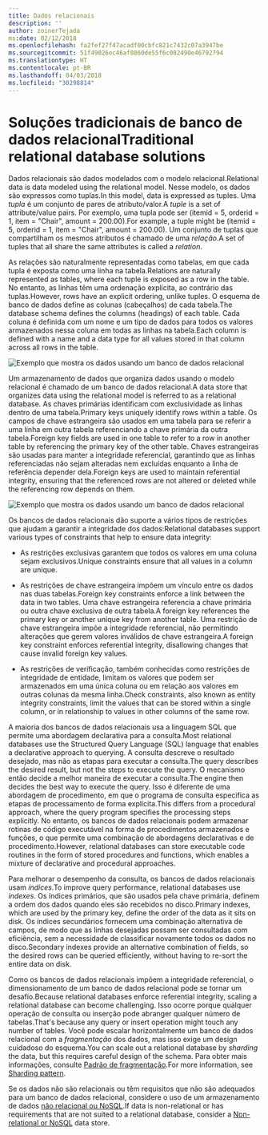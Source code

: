 ```yaml
---
title: Dados relacionais
description: ''
author: zoinerTejada
ms:date: 02/12/2018
ms.openlocfilehash: fa2fef27f47acadf00cbfc821c7432c07a3947be
ms.sourcegitcommit: 51f49026ec46af0860de55f6c082490e46792794
ms.translationtype: HT
ms.contentlocale: pt-BR
ms.lasthandoff: 04/03/2018
ms.locfileid: "30298814"
---
```

# <a name="traditional-relational-database-solutions"></a><span data-ttu-id="f249d-102">Soluções tradicionais de banco de dados relacional</span><span class="sxs-lookup"><span data-stu-id="f249d-102">Traditional relational database solutions</span></span>

<span data-ttu-id="f249d-103">Dados relacionais são dados modelados com o modelo relacional.</span><span class="sxs-lookup"><span data-stu-id="f249d-103">Relational data is data modeled using the relational model.</span></span> <span data-ttu-id="f249d-104">Nesse modelo, os dados são expressos como tuplas.</span><span class="sxs-lookup"><span data-stu-id="f249d-104">In this model, data is expressed as tuples.</span></span> <span data-ttu-id="f249d-105">Uma *tupla* é um conjunto de pares de atributo/valor.</span><span class="sxs-lookup"><span data-stu-id="f249d-105">A *tuple* is a set of attribute/value pairs.</span></span> <span data-ttu-id="f249d-106">Por exemplo, uma tupla pode ser (itemid = 5, orderid = 1, item = "Chair", amount = 200.00).</span><span class="sxs-lookup"><span data-stu-id="f249d-106">For example, a tuple might be (itemid = 5, orderid = 1, item = "Chair", amount = 200.00).</span></span> <span data-ttu-id="f249d-107">Um conjunto de tuplas que compartilham os mesmos atributos é chamado de uma *relação*.</span><span class="sxs-lookup"><span data-stu-id="f249d-107">A set of tuples that all share the same attributes is called a *relation*.</span></span> 

<span data-ttu-id="f249d-108">As relações são naturalmente representadas como tabelas, em que cada tupla é exposta como uma linha na tabela.</span><span class="sxs-lookup"><span data-stu-id="f249d-108">Relations are naturally represented as tables, where each tuple is exposed as a row in the table.</span></span> <span data-ttu-id="f249d-109">No entanto, as linhas têm uma ordenação explícita, ao contrário das tuplas.</span><span class="sxs-lookup"><span data-stu-id="f249d-109">However, rows have an explicit ordering, unlike tuples.</span></span> <span data-ttu-id="f249d-110">O esquema de banco de dados define as colunas (cabeçalhos) de cada tabela.</span><span class="sxs-lookup"><span data-stu-id="f249d-110">The database schema defines the columns (headings) of each table.</span></span> <span data-ttu-id="f249d-111">Cada coluna é definida com um nome e um tipo de dados para todos os valores armazenados nessa coluna em todas as linhas na tabela.</span><span class="sxs-lookup"><span data-stu-id="f249d-111">Each column is defined with a name and a data type for all values stored in that column across all rows in the table.</span></span>

![Exemplo que mostra os dados usando um banco de dados relacional](../images/example-relational.png)

<span data-ttu-id="f249d-113">Um armazenamento de dados que organiza dados usando o modelo relacional é chamado de um banco de dados relacional.</span><span class="sxs-lookup"><span data-stu-id="f249d-113">A data store that organizes data using the relational model is referred to as a relational database.</span></span> <span data-ttu-id="f249d-114">As chaves primárias identificam com exclusividade as linhas dentro de uma tabela.</span><span class="sxs-lookup"><span data-stu-id="f249d-114">Primary keys uniquely identify rows within a table.</span></span> <span data-ttu-id="f249d-115">Os campos de chave estrangeira são usados em uma tabela para se referir a uma linha em outra tabela referenciando a chave primária da outra tabela.</span><span class="sxs-lookup"><span data-stu-id="f249d-115">Foreign key fields are used in one table to refer to a row in another table by referencing the primary key of the other table.</span></span> <span data-ttu-id="f249d-116">Chaves estrangeiras são usadas para manter a integridade referencial, garantindo que as linhas referenciadas não sejam alteradas nem excluídas enquanto a linha de referência depender dela.</span><span class="sxs-lookup"><span data-stu-id="f249d-116">Foreign keys are used to maintain referential integrity, ensuring that the referenced rows are not altered or deleted while the referencing row depends on them.</span></span> 

![Exemplo que mostra os dados usando um banco de dados relacional](../images/example-relational2.png)

<span data-ttu-id="f249d-118">Os bancos de dados relacionais dão suporte a vários tipos de restrições que ajudam a garantir a integridade dos dados:</span><span class="sxs-lookup"><span data-stu-id="f249d-118">Relational databases support various types of constraints that help to ensure data integrity:</span></span>

- <span data-ttu-id="f249d-119">As restrições exclusivas garantem que todos os valores em uma coluna sejam exclusivos.</span><span class="sxs-lookup"><span data-stu-id="f249d-119">Unique constraints ensure that all values in a column are unique.</span></span> 

- <span data-ttu-id="f249d-120">As restrições de chave estrangeira impõem um vínculo entre os dados nas duas tabelas.</span><span class="sxs-lookup"><span data-stu-id="f249d-120">Foreign key constraints enforce a link between the data in two tables.</span></span> <span data-ttu-id="f249d-121">Uma chave estrangeira referencia a chave primária ou outra chave exclusiva de outra tabela.</span><span class="sxs-lookup"><span data-stu-id="f249d-121">A foreign key references the primary key or another unique key from another table.</span></span> <span data-ttu-id="f249d-122">Uma restrição de chave estrangeira impõe a integridade referencial, não permitindo alterações que gerem valores inválidos de chave estrangeira.</span><span class="sxs-lookup"><span data-stu-id="f249d-122">A foreign key constraint enforces referential integrity, disallowing changes that cause invalid foreign key values.</span></span>

- <span data-ttu-id="f249d-123">As restrições de verificação, também conhecidas como restrições de integridade de entidade, limitam os valores que podem ser armazenados em uma única coluna ou em relação aos valores em outras colunas da mesma linha.</span><span class="sxs-lookup"><span data-stu-id="f249d-123">Check constraints, also known as entity integrity constraints, limit the values that can be stored within a single column, or in relationship to values in other columns of the same row.</span></span> 

<span data-ttu-id="f249d-124">A maioria dos bancos de dados relacionais usa a linguagem SQL que permite uma abordagem declarativa para a consulta.</span><span class="sxs-lookup"><span data-stu-id="f249d-124">Most relational databases use the Structured Query Language (SQL) language that enables a declarative approach to querying.</span></span> <span data-ttu-id="f249d-125">A consulta descreve o resultado desejado, mas não as etapas para executar a consulta.</span><span class="sxs-lookup"><span data-stu-id="f249d-125">The query describes the desired result, but not the steps to execute the query.</span></span> <span data-ttu-id="f249d-126">O mecanismo então decide a melhor maneira de executar a consulta.</span><span class="sxs-lookup"><span data-stu-id="f249d-126">The engine then decides the best way to execute the query.</span></span> <span data-ttu-id="f249d-127">Isso é diferente de uma abordagem de procedimento, em que o programa de consulta especifica as etapas de processamento de forma explícita.</span><span class="sxs-lookup"><span data-stu-id="f249d-127">This differs from a procedural approach, where the query program specifies the processing steps explicitly.</span></span> <span data-ttu-id="f249d-128">No entanto, os bancos de dados relacionais podem armazenar rotinas de código executável na forma de procedimentos armazenados e funções, o que permite uma combinação de abordagens declarativas e de procedimento.</span><span class="sxs-lookup"><span data-stu-id="f249d-128">However, relational databases can store executable code routines in the form of stored procedures and functions, which enables a mixture of declarative and procedural approaches.</span></span>

<span data-ttu-id="f249d-129">Para melhorar o desempenho da consulta, os bancos de dados relacionais usam *índices*.</span><span class="sxs-lookup"><span data-stu-id="f249d-129">To improve query performance, relational databases use *indexes*.</span></span> <span data-ttu-id="f249d-130">Os índices primários, que são usados pela chave primária, definem a ordem dos dados quando eles são recebidos no disco.</span><span class="sxs-lookup"><span data-stu-id="f249d-130">Primary indexes, which are used by the primary key, define the order of the data as it sits on disk.</span></span> <span data-ttu-id="f249d-131">Os índices secundários fornecem uma combinação alternativa de campos, de modo que as linhas desejadas possam ser consultadas com eficiência, sem a necessidade de classificar novamente todos os dados no disco.</span><span class="sxs-lookup"><span data-stu-id="f249d-131">Secondary indexes provide an alternative combination of fields, so the desired rows can be queried efficiently, without having to re-sort the entire data on disk.</span></span>

<span data-ttu-id="f249d-132">Como os bancos de dados relacionais impõem a integridade referencial, o dimensionamento de um banco de dados relacional pode se tornar um desafio.</span><span class="sxs-lookup"><span data-stu-id="f249d-132">Because relational databases enforce referential integrity, scaling a relational database can become challenging.</span></span> <span data-ttu-id="f249d-133">Isso ocorre porque qualquer operação de consulta ou inserção pode abranger qualquer número de tabelas.</span><span class="sxs-lookup"><span data-stu-id="f249d-133">That's because any query or insert operation might touch any number of tables.</span></span> <span data-ttu-id="f249d-134">Você pode escalar horizontalmente um banco de dados relacional com a *fragmentação* dos dados, mas isso exige um design cuidadoso do esquema.</span><span class="sxs-lookup"><span data-stu-id="f249d-134">You can scale out a relational database by *sharding* the data, but this requires careful design of the schema.</span></span> <span data-ttu-id="f249d-135">Para obter mais informações, consulte [Padrão de fragmentação](../../patterns/sharding.md).</span><span class="sxs-lookup"><span data-stu-id="f249d-135">For more information, see [Sharding pattern](../../patterns/sharding.md).</span></span>

<span data-ttu-id="f249d-136">Se os dados não são relacionais ou têm requisitos que não são adequados para um banco de dados relacional, considere o uso de um armazenamento de dados [não relacional ou NoSQL](../big-data/non-relational-data.md).</span><span class="sxs-lookup"><span data-stu-id="f249d-136">If data is non-relational or has requirements that are not suited to a relational database, consider a [Non-relational or NoSQL](../big-data/non-relational-data.md) data store.</span></span>
